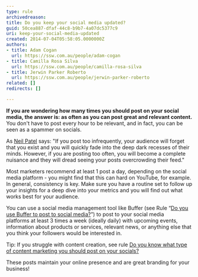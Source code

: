 ```yaml
---
type: rule
archivedreason: 
title: Do you keep your social media updated?
guid: 50cea887-dfaf-44c8-b9b7-4a07dc5377c9
uri: keep-your-social-media-updated
created: 2014-07-04T05:58:05.0000000Z
authors:
- title: Adam Cogan
  url: https://ssw.com.au/people/adam-cogan
- title: Camilla Rosa Silva
  url: https://ssw.com.au/people/camilla-rosa-silva
- title: Jerwin Parker Roberto
  url: https://ssw.com.au/people/jerwin-parker-roberto
related: []
redirects: []

---
```


**If you are wondering how many times you should post on your social media, the answer is: as often as you can post great and relevant content.** You don't have to post every hour to be relevant, and in fact, you can be seen as a spammer on socials.

As [Neil Patel](https&#58;//neilpatel.com/) says: "If you post too infrequently, your audience will forget that you exist and you will quickly fade into the deep dark recesses of their minds. However, if you are posting too often, you will become a complete nuisance and they will dread seeing your posts overcrowding their feed."

Most marketers recommend at least 1 post a day, depending on the social media platform - you might find that this can hard on YouTube, for example. In general, consistency is key. Make sure you have a routine set to follow up your insights for a deep dive into your metrics and you will find out what works best for your audience.

You can use a social media management tool like Buffer (see Rule “[Do you use Buffer to post to social media?](/Pages/Do-you-use-Buffer-to-post-to-social-media.aspx)”) to post to your social media platforms at least 3 times a week (ideally daily) with upcoming events, information about products or services, relevant news, or anything else that you think your followers would be interested in.

Tip: If you struggle with content creation, see rule [Do you know what type of content marketing you should post on your socials?](/_layouts/15/FIXUPREDIRECT.ASPX?WebId=3dfc0e07-e23a-4cbb-aac2-e778b71166a2&amp;TermSetId=07da3ddf-0924-4cd2-a6d4-a4809ae20160&amp;TermId=68535802-8a37-4ffb-bfbf-a74755a924dc)

These posts maintain your online presence and are great branding for your business!

<!--endintro-->
